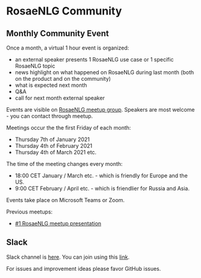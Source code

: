 <!--
Copyright 2020 Ludan Stoecklé
SPDX-License-Identifier: CC-BY-4.0
-->
# RosaeNLG Community

## Monthly Community Event

Once a month, a virtual 1 hour event is organized:

- an external speaker presents 1 RosaeNLG use case or 1 specific RosaeNLG topic
- news highlight on what happened on RosaeNLG during last month (both on the product and on the community)
- what is expected next month
- Q&A
- call for next month external speaker

Events are visible on [RosaeNLG meetup group](https://www.meetup.com/fr-FR/rosaenlg/). Speakers are most welcome - you can contact through meetup.

Meetings occur the the first Friday of each month:

- Thursday 7th of January 2021
- Thursday 4th of February 2021
- Thursday 4th of March 2021
etc.

The time of the meeting changes every month:

- 18:00 CET January / March etc. - which is friendly for Europe and the US.
- 9:00 CET February / April etc. - which is friendlier for Russia and Asia.

Events take place on Microsoft Teams or Zoom.


Previous meetups:

- [#1 RosaeNLG meetup presentation](https://rosaenlg.org/meetup/meetup_rosaenlg_1.html)


## Slack

Slack channel is [here](https://rosaenlgorg.slack.com/). You can join using this [link](https://join.slack.com/t/rosaenlgorg/shared_invite/zt-jsy4a1cw-WwmSLv_pxWFxcqxlJkoTiw).

For issues and improvement ideas please favor GitHub issues.
